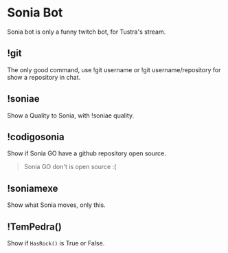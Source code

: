 # Sonia Bot

Sonia bot is only a funny twitch bot, for Tustra's stream.

## !git

The only good command, use !git username or !git username/repository for show a repository in chat.

## !soniae

Show a Quality to Sonia, with !soniae quality.

## !codigosonia

Show if Sonia GO have a github repository open source.

> Sonia GO don't is open source :(

## !soniamexe

Show what Sonia moves, only this.

## !TemPedra()

Show if ``HasRock()`` is True or False.